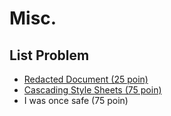# Misc.

## List Problem

- [Redacted Document (25 poin)](https://github.com/gagahpangeran/Netsos-Fortnight-2018/tree/master/misc/redacted-document)
- [Cascading Style Sheets (75 poin)](https://github.com/gagahpangeran/Netsos-Fortnight-2018/tree/master/misc/cascading-style-sheets)
- I was once safe (75 poin)
